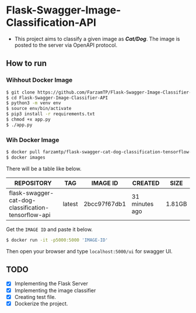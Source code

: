 # Flask-Swagger-Image-Classification-API
* This project aims to classify a given image as ***Cat/Dog***. The image is posted to the server via OpenAPI protocol.

## How to run
### Wihhout Docker Image 
```bash
$ git clone https://github.com/FarzamTP/Flask-Swagger-Image-Classifier-API.git
$ cd Flask-Swagger-Image-Classifier-API
$ python3 -m venv env
$ source env/bin/activate
$ pip3 install -r requirements.txt
$ chmod +x app.py
$ ./app.py
```

### Wih Docker Image 

```bash
$ docker pull farzamtp/flask-swagger-cat-dog-classification-tensorflow-api:latest 
$ docker images
```
There will be a table like below.

| REPOSITORY      | TAG | IMAGE ID | CREATED | SIZE|
| ----------- | ----------- | ----------- | ----------- | ----------- |
| flask-swagger-cat-dog-classification-tensorflow-api      | latest | 2bcc97f67db1 | 31 minutes ago | 1.81GB |

Get the ```IMAGE ID``` and paste it below.
```bash
$ docker run -it -p5000:5000 'IMAGE-ID'
```

Then open your browser and type `localhost:5000/ui` for swagger UI.

## TODO
- [x] Implementing the Flask Server
- [x] Implementing the image classifier
- [x] Creating test file.
- [x] Dockerize the project.
